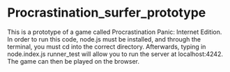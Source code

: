 # Procrastination_surfer_prototype

This is a prototype of a game called Procrastination Panic: Internet Edition. In order to run this code, node.js must be installed, and through the terminal, you must cd into the correct directory. Afterwards, typing in node.index.js runner_test will allow you to run the server at localhost:4242. The game can then be played on the browser. 
